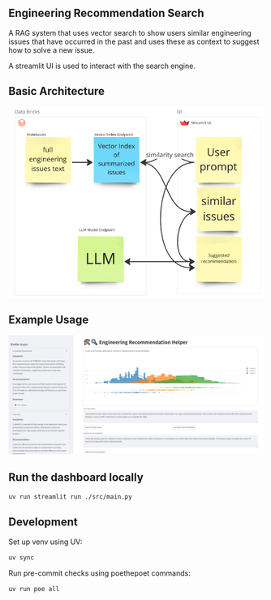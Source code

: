 ## Engineering Recommendation Search
A RAG system that uses vector search to show users similar engineering issues that have 
occurred in the past and uses these as context to suggest how to solve a new issue. 

A streamlit UI is used to interact with the search engine.

## Basic Architecture
![architecture_diag.png](architecture_diag.png)


## Example Usage
![example_usage](example_usage.png)

## Run the dashboard locally
```sh
uv run streamlit run ./src/main.py
```


## Development
Set up venv using UV:
```bash
uv sync
```

Run pre-commit checks using poethepoet commands:
```bash
uv run poe all
```